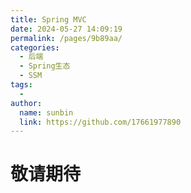 ```yaml
---
title: Spring MVC
date: 2024-05-27 14:09:19
permalink: /pages/9b89aa/
categories:
  - 后端
  - Spring生态
  - SSM
tags:
  - 
author: 
  name: sunbin
  link: https://github.com/17661977890
---
```

# 敬请期待